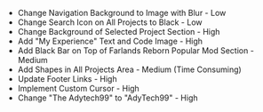 - Change Navigation Background to Image with Blur - Low
- Change Search Icon on All Projects to Black - Low
- Change Background of Selected Project Section - High
- Add "My Experience" Text and Code Image - High
- Add Black Bar on Top of Farlands Reborn Popular Mod Section - Medium
- Add Shapes in All Projects Area - Medium (Time Consuming)
- Update Footer Links - High
- Implement Custom Cursor - High
- Change "The Adytech99" to "AdyTech99" - High
